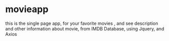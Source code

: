 # movieapp
this is the single page app, for your favorite movies ,
and see description and other information about movie, from IMDB Database, using Jquery, and Axios


